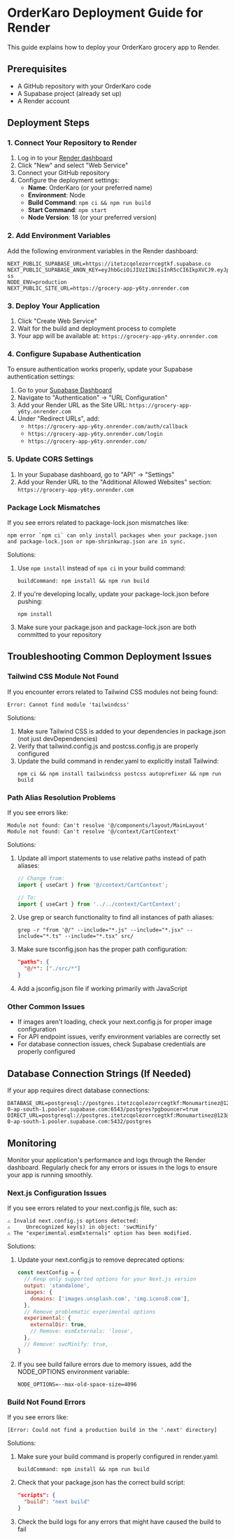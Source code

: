 # OrderKaro Deployment Guide for Render

This guide explains how to deploy your OrderKaro grocery app to Render.

## Prerequisites

- A GitHub repository with your OrderKaro code
- A Supabase project (already set up)
- A Render account

## Deployment Steps

### 1. Connect Your Repository to Render

1. Log in to your [Render dashboard](https://dashboard.render.com/)
2. Click "New" and select "Web Service"
3. Connect your GitHub repository
4. Configure the deployment settings:
   - **Name**: OrderKaro (or your preferred name)
   - **Environment**: Node
   - **Build Command**: `npm ci && npm run build`
   - **Start Command**: `npm start`
   - **Node Version**: 18 (or your preferred version)

### 2. Add Environment Variables

Add the following environment variables in the Render dashboard:

```
NEXT_PUBLIC_SUPABASE_URL=https://itetzcqolezorrcegtkf.supabase.co
NEXT_PUBLIC_SUPABASE_ANON_KEY=eyJhbGciOiJIUzI1NiIsInR5cCI6IkpXVCJ9.eyJpc3MiOiJzdXBhYmFzZSIsInJlZiI6Iml0ZXR6Y3FvbGV6b3JyY2VndGtmIiwicm9sZSI6ImFub24iLCJpYXQiOjE3NDY1NDYwNjgsImV4cCI6MjA2MjEyMjA2OH0.f_RecDERFMBYzffSAzkx3vgENZuaRT5WiFXoL6Na-ss
NODE_ENV=production
NEXT_PUBLIC_SITE_URL=https://grocery-app-y6ty.onrender.com
```

### 3. Deploy Your Application

1. Click "Create Web Service"
2. Wait for the build and deployment process to complete
3. Your app will be available at: `https://grocery-app-y6ty.onrender.com`

### 4. Configure Supabase Authentication

To ensure authentication works properly, update your Supabase authentication settings:

1. Go to your [Supabase Dashboard](https://app.supabase.com/)
2. Navigate to "Authentication" → "URL Configuration"
3. Add your Render URL as the Site URL: `https://grocery-app-y6ty.onrender.com`
4. Under "Redirect URLs", add:
   - `https://grocery-app-y6ty.onrender.com/auth/callback`
   - `https://grocery-app-y6ty.onrender.com/login`
   - `https://grocery-app-y6ty.onrender.com/`

### 5. Update CORS Settings

1. In your Supabase dashboard, go to "API" → "Settings"
2. Add your Render URL to the "Additional Allowed Websites" section: `https://grocery-app-y6ty.onrender.com`

### Package Lock Mismatches

If you see errors related to package-lock.json mismatches like:

```
npm error `npm ci` can only install packages when your package.json and package-lock.json or npm-shrinkwrap.json are in sync.
```

Solutions:
1. Use `npm install` instead of `npm ci` in your build command:
   ```
   buildCommand: npm install && npm run build
   ```
2. If you're developing locally, update your package-lock.json before pushing:
   ```
   npm install
   ```
3. Make sure your package.json and package-lock.json are both committed to your repository

## Troubleshooting Common Deployment Issues

### Tailwind CSS Module Not Found

If you encounter errors related to Tailwind CSS modules not being found:

```
Error: Cannot find module 'tailwindcss'
```

Solutions:
1. Make sure Tailwind CSS is added to your dependencies in package.json (not just devDependencies)
2. Verify that tailwind.config.js and postcss.config.js are properly configured
3. Update the build command in render.yaml to explicitly install Tailwind:
   ```
   npm ci && npm install tailwindcss postcss autoprefixer && npm run build
   ```

### Path Alias Resolution Problems

If you see errors like:

```
Module not found: Can't resolve '@/components/layout/MainLayout'
Module not found: Can't resolve '@/context/CartContext'
```

Solutions:
1. Update all import statements to use relative paths instead of path aliases:
   ```js
   // Change from:
   import { useCart } from '@/context/CartContext';
   
   // To:
   import { useCart } from '../../context/CartContext';
   ```
   
2. Use grep or search functionality to find all instances of path aliases:
   ```
   grep -r "from '@/" --include="*.js" --include="*.jsx" --include="*.ts" --include="*.tsx" src/
   ```

3. Make sure tsconfig.json has the proper path configuration:
   ```json
   "paths": {
     "@/*": ["./src/*"]
   }
   ```

4. Add a jsconfig.json file if working primarily with JavaScript

### Other Common Issues

- If images aren't loading, check your next.config.js for proper image configuration
- For API endpoint issues, verify environment variables are correctly set
- For database connection issues, check Supabase credentials are properly configured

## Database Connection Strings (If Needed)

If your app requires direct database connections:

```
DATABASE_URL=postgresql://postgres.itetzcqolezorrcegtkf:Monumartinez@123@aws-0-ap-south-1.pooler.supabase.com:6543/postgres?pgbouncer=true
DIRECT_URL=postgresql://postgres.itetzcqolezorrcegtkf:Monumartinez@123@aws-0-ap-south-1.pooler.supabase.com:5432/postgres
```

## Monitoring

Monitor your application's performance and logs through the Render dashboard. Regularly check for any errors or issues in the logs to ensure your app is running smoothly.

### Next.js Configuration Issues

If you see errors related to your next.config.js file, such as:

```
⚠ Invalid next.config.js options detected: 
⚠     Unrecognized key(s) in object: 'swcMinify'
⚠ The "experimental.esmExternals" option has been modified.
```

Solutions:
1. Update your next.config.js to remove deprecated options:
   ```js
   const nextConfig = {
     // Keep only supported options for your Next.js version
     output: 'standalone',
     images: {
       domains: ['images.unsplash.com', 'img.icons8.com'],
     },
     // Remove problematic experimental options
     experimental: {
       externalDir: true,
       // Remove: esmExternals: 'loose',
     },
     // Remove: swcMinify: true,
   }
   ```

2. If you see build failure errors due to memory issues, add the NODE_OPTIONS environment variable:
   ```
   NODE_OPTIONS=--max-old-space-size=4096
   ```

### Build Not Found Errors

If you see errors like:

```
[Error: Could not find a production build in the '.next' directory]
```

Solutions:
1. Make sure your build command is properly configured in render.yaml:
   ```
   buildCommand: npm install && npm run build
   ```
2. Check that your package.json has the correct build script:
   ```json
   "scripts": {
     "build": "next build"
   }
   ```
3. Check the build logs for any errors that might have caused the build to fail 